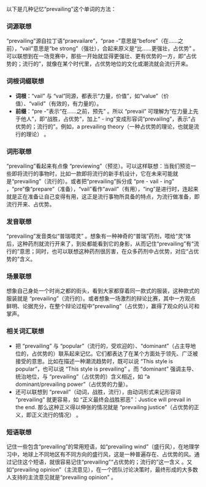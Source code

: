 以下是几种记忆“prevailing”这个单词的方法：

### 词源联想
“prevailing”源自拉丁语“praevailare”，“prae -”意思是“before”（在……之前），“vail”意思是“be strong”（强壮），合起来原义是“比……更强壮，占优势” 。可以联想到在一场竞赛中，那些一开始就显得更强壮、更有优势的一方，即“占优势的；流行的”，就像在某个时代里，占优势地位的文化或潮流就会流行开来。

### 词根词缀联想
 - **词根**：“vail” 与 “val”同源，都表示“力量，价值”，如“value”（价值）、“valid”（有效的，有力量的）。
 - **前缀**：“pre -”表示“在……之前，预先” 。所以 “prevail” 可理解为“在力量上先于他人”，即“战胜，占优势”，加上“ - ing”变成形容词“prevailing”，表示“占优势的；流行的”。例如，a prevailing theory（一种占优势的理论，也就是流行的理论） 。

### 词形联想
“prevailing”看起来有点像 “previewing”（预览）。可以这样联想：当我们预览一些即将流行的事物时，比如一款即将流行的新手机设计，它在未来可能就是“prevailing”（流行的）。或者把“prevailing”拆分成 “pre - vail - ing” ，“pre”像“prepare”（准备），“vail”看作“avail”（有用），“ing”是进行时，连起来就是正在准备让自己变得有用，这正是流行事物所具备的特点，为流行做准备，即流行开来、占优势。

### 发音联想
“prevailing”发音类似“普瑞喂灵” 。想象有一种神奇的“普瑞”药剂，喂给“灵”体后，这种药剂就流行开来了，到处都能看到它的身影，从而记住“prevailing”有“流行的”意思；同时，也可以联想这种药剂很厉害，在众多药剂中占优势，对应“占优势的”含义。

### 场景联想
想象自己身处一个时尚之都的街头，看到大家都穿着同一款式的服装，这种款式的服装就是 “prevailing”（流行的）。或者想象一场激烈的辩论比赛，其中一方观点鲜明、论据充分，在整个辩论过程中“prevailing”（占优势），赢得了观众的认可和掌声。

### 相关词汇联想
 - 把 “prevailing” 与 “popular”（流行的，受欢迎的）、“dominant”（占主导地位的，占优势的）联系起来记忆。它们都表达了在某个方面处于领先、广泛被接受的意思。比如在描述一种潮流趋势时，既可以说 “This style is popular”，也可以说 “This style is prevailing” 。而 “dominant” 强调主导、统治地位，与 “prevailing”（占优势的）含义相近，如 “a dominant/prevailing power”（占优势的力量）。
 - 还可以联想到 “prevail”（动词，战胜，流行），由动词形式来记形容词 “prevailing” 就更容易，如 “正义最终会战胜邪恶”：Justice will prevail in the end. 那么这种正义得以伸张的情况就是 “prevailing justice”（占优势的正义，即正义流行的情况） 。

### 短语联想
记住一些包含“prevailing”的常用短语，如“prevailing wind”（盛行风），在地理学习中，地球上不同地区有不同方向的盛行风，这是一种普遍存在、占优势的风。通过记住这个短语，就很容易记住“prevailing”“占优势的；流行的”这一含义 。又如“prevailing opinion”（主流意见），在一个团队讨论决策时，最终形成的大多数人支持的主流意见就是“prevailing opinion” 。 